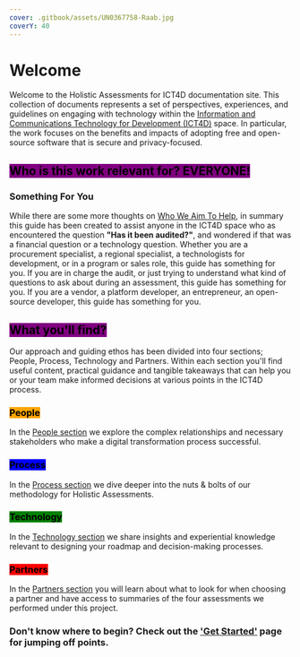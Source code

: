 ```yaml
---
cover: .gitbook/assets/UN0367758-Raab.jpg
coverY: 40
---
```


# Welcome

Welcome to the Holistic Assessments for ICT4D documentation site. This collection of documents represents a set of perspectives, experiences, and guidelines on engaging with technology within the [Information and Communications Technology for Development (ICT4D)](https://www.unicef.org/topics/information-and-communication-technology) space. In particular, the work focuses on the benefits and impacts of adopting free and open-source software that is secure and privacy-focused.&#x20;

## <mark style="background-color:purple;">Who is this work relevant for? EVERYONE!</mark>

### Something For You

While there are some more thoughts on [Who We Aim To Help](readme/who-we-aim-to-help.md), in summary this guide has been created to assist anyone in the ICT4D space who as encountered the question **"Has it been audited?"**, and wondered if that was a financial question or a technology question. Whether you are a procurement specialist, a regional specialist, a technologists for development, or in a program or sales role, this guide has something for you. If you are in charge the audit, or just trying to understand what kind of questions to ask about during an assessment, this guide has something for you. If you are a vendor, a platform developer, an entrepreneur, an open-source developer, this guide has something for you.

## <mark style="background-color:purple;">What you'll find?</mark>&#x20;

Our approach and guiding ethos has been divided into four sections; People, Process, Technology and Partners. Within each section you'll find useful content, practical guidance and tangible takeaways that can help you or your team make informed decisions at various points in the ICT4D process.

### <mark style="background-color:orange;">People</mark>

In the [People section](broken-reference) we explore the complex relationships and necessary stakeholders who make a digital transformation process successful.&#x20;

### <mark style="background-color:blue;">Process</mark>

In the [Process section](broken-reference) we dive deeper into the nuts & bolts of our methodology for Holistic Assessments.

### <mark style="background-color:green;">Technology</mark>

In the [Technology section](broken-reference) we share insights and experiential knowledge relevant to designing your roadmap and decision-making processes.  &#x20;

### <mark style="background-color:red;">Partners</mark>

In the [Partners section](broken-reference) you will learn about what to look for when choosing a partner and have access to summaries of the four assessments we performed under this project.&#x20;



### Don't know where to begin? Check out the ['Get Started'](get-started.md) page for jumping off points.&#x20;
